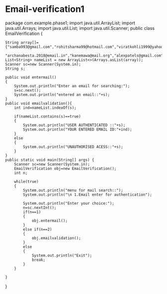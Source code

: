 # Email-verification1

package com.example.phase1;
import java.util.ArrayList;
import java.util.Arrays;
import java.util.List;
import java.util.Scanner;
public class EmailVerification {
	
	String array[]={"samba993@gmail.com","rohitsharma99@hotmail.com","viratkohli1999@yahoo.in","m.s.dhoni123@mail.com","saralabesta9@gmail.com","balaji2018@gmail.com",
			"archanabesta.2018@email.in","kanemawa@mail.org","alexpatels@gmail.com","renukaferari3@yahoo.in"};
	List<String> nameList = new ArrayList<>(Arrays.asList(array));
	Scanner sc=new Scanner(System.in);
	String s;
	
	public void entermail()
	{
		System.out.println("Enter an email for searching:");
		s=sc.next();
		System.out.println("entered an email::"+s);
	}
	public void emailvalidation(){
		int ind=nameList.indexOf(s);
		
		if(nameList.contains(s)==true)
		{
			System.out.println("USER AUTHENTICATED ::"+s);
			System.out.println("YOUR ENTERED EMAIL ID:"+ind);
		}
		else
		{
			System.out.println("UNAUTHORISED ACESS::"+s);
		}
	}
	public static void main(String[] args) {
		Scanner sc=new Scanner(System.in);
		EmailVerification obj=new EmailVerification();
		int n;
		
		while(true)
		{
			System.out.println("menu for mail search::");
			System.out.println("\n 1.Email enter for authentication");
			
			System.out.println("Enter your choice:");
			n=sc.nextInt();
			if(n==1)
			{
				obj.entermail();
			}
			else if(n==2)
			{
				obj.emailvalidation();
			}
			else
			{
				System.out.println("Exit");
				break;
			}
		}

	}

}

